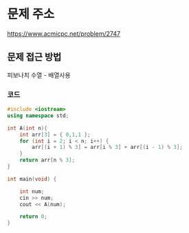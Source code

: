 # 문제 주소
https://www.acmicpc.net/problem/2747

## 문제 접근 방법
피보나치 수열 - 배열사용

### 코드
```cpp
#include <iostream>
using namespace std;

int A(int n){
	int arr[3] = { 0,1,1 };
	for (int i = 2; i < n; i++) {
		arr[(i + 1) % 3] = arr[i % 3] + arr[(i - 1) % 3];
	}
	return arr[n % 3];
}

int main(void) {

	int num;
	cin >> num;
	cout << A(num);

	return 0;
}
```
